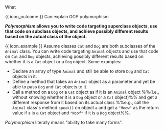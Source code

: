 <span id="title">What</span>

<span id="prereqs"></span>

<span id="outcomes">{{ icon_outcome }} Can explain OOP polymorphism</span>

<div id="body">

<box type="definition" seamless>

<include src="../../../common/definitions.md#def-polymorphism" />

</box>

**_Polymorphism_ allows you to write code targeting superclass objects, use that code on subclass objects, and achieve possibly different results based on the actual class of the object.**

<box>

{{ icon_example }} Assume classes `Cat` and `Dog` are both subclasses of the `Animal` class. You can write code targeting `Animal` objects and use that code on `Cat` and `Dog` objects, achieving possibly different results based on whether it is a `Cat` object or a `Dog` object. Some examples:
* Declare an array of type `Animal` and still be able to store `Dog` and `Cat` objects in it.
* Define a method that takes an `Animal` object as a parameter and yet be able to pass `Dog` and `Cat` objects to it.
* Call a method on a `Dog` or a `Cat` object as if it is an `Animal` object %%(i.e., without knowing whether it is a `Dog` object or a `Cat` object)%% and get a different response from it based on its actual class %%e.g., call the `Animal` class's method `speak()` on object `a` and get a `"Meow"` as the return value if `a` is a `Cat` object and `"Woof"` if it is a `Dog` object%%.
</box>

_Polymorphism_ literally means "ability to take many forms".

</div>

<div id="extras">
</div>